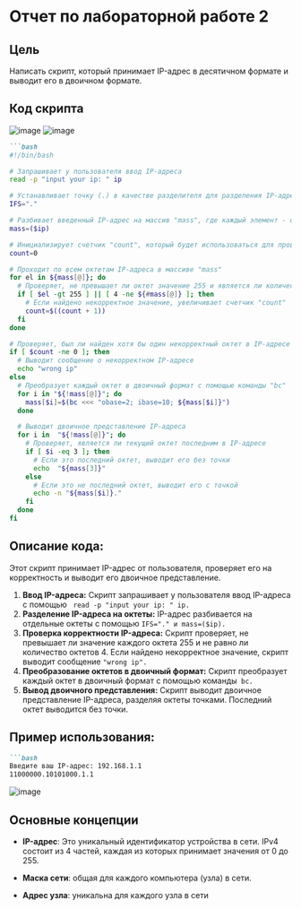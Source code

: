 # Отчет по лабораторной работе 2

## Цель
Написать скрипт, который принимает IP-адрес в десятичном формате и выводит его в двоичном формате.

## Код скрипта
![image](https://github.com/user-attachments/assets/7244e6cf-ae0d-4c05-9ff9-9c8c65d277a7)
![image](https://github.com/user-attachments/assets/1086f857-7d48-4c64-8d24-b9b0b7e22402)

```markdown
```bash
#!/bin/bash

# Запрашивает у пользователя ввод IP-адреса
read -p "input your ip: " ip 

# Устанавливает точку (.) в качестве разделителя для разделения IP-адреса на октеты
IFS="." 

# Разбивает введенный IP-адрес на массив "mass", где каждый элемент - октет
mass=($ip) 

# Инициализирует счетчик "count", который будет использоваться для проверки корректности IP-адреса
count=0 

# Проходит по всем октетам IP-адреса в массиве "mass"
for el in ${mass[@]}; do
  # Проверяет, не превышает ли октет значение 255 и является ли количество октетов равным 4
  if [ $el -gt 255 ] || [ 4 -ne ${#mass[@]} ]; then
    # Если найдено некорректное значение, увеличивает счетчик "count"
    count=$((count + 1))
  fi
done

# Проверяет, был ли найден хотя бы один некорректный октет в IP-адресе
if [ $count -ne 0 ]; then
  # Выводит сообщение о некорректном IP-адресе
  echo "wrong ip"
else
  # Преобразует каждый октет в двоичный формат с помощью команды "bc"
  for i in "${!mass[@]}"; do
    mass[$i]=$(bc <<< "obase=2; ibase=10; ${mass[$i]}")
  done

  # Выводит двоичное представление IP-адреса
  for i in  "${!mass[@]}"; do
    # Проверяет, является ли текущий октет последним в IP-адресе
    if [ $i -eq 3 ]; then
      # Если это последний октет, выводит его без точки
      echo  "${mass[3]}"
    else
      # Если это не последний октет, выводит его с точкой
      echo -n "${mass[$i]}."
    fi
  done
fi
```


## Описание кода:

Этот скрипт принимает IP-адрес от пользователя, проверяет его на корректность и выводит его двоичное представление.

1. **Ввод IP-адреса:** Скрипт запрашивает у пользователя ввод IP-адреса с помощью ``` read -p "input your ip: " ip.```
2. **Разделение IP-адреса на октеты:** IP-адрес разбивается на отдельные октеты с помощью ```IFS="." и mass=($ip).```
3. **Проверка корректности IP-адреса:** Скрипт проверяет, не превышает ли значение каждого октета 255 и не равно ли количество октетов 4. Если найдено некорректное значение, скрипт выводит сообщение ```"wrong ip".```
4. **Преобразование октетов в двоичный формат:** Скрипт преобразует каждый октет в двоичный формат с помощью команды``` bc.```
5. **Вывод двоичного представления:** Скрипт выводит двоичное представление IP-адреса, разделяя октеты точками. Последний октет выводится без точки.

## Пример использования:

```markdown
```bash
Введите ваш IP-адрес: 192.168.1.1
11000000.10101000.1.1
```
![image](https://github.com/user-attachments/assets/e5a905c3-5656-4570-b800-eb2721f345b7)


## Основные концепции
- **IP-адрес**: Это уникальный идентификатор устройства в сети. IPv4 состоит из 4 частей, каждая из которых принимает значения от 0 до 255.
  
- **Маска сети**: общая для каждого компьютера (узла) в сети.

- **Адрес узла**: уникальна для каждого узла в сети


